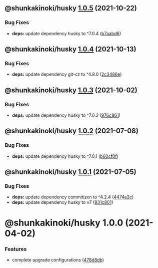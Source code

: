 ## @shunkakinoki/husky [1.0.5](https://github.com/shunkakinoki/configurations/compare/@shunkakinoki/husky@1.0.4...@shunkakinoki/husky@1.0.5) (2021-10-22)

### Bug Fixes

- **deps:** update dependency husky to ^7.0.4 ([b7aabd6](https://github.com/shunkakinoki/configurations/commit/b7aabd62cbb488f513b800fc9e1d73c9239a1ed2))

## @shunkakinoki/husky [1.0.4](https://github.com/shunkakinoki/configurations/compare/@shunkakinoki/husky@1.0.3...@shunkakinoki/husky@1.0.4) (2021-10-13)

### Bug Fixes

- **deps:** update dependency git-cz to ^4.8.0 ([2c3486e](https://github.com/shunkakinoki/configurations/commit/2c3486e0fd9e072b98e6112a6f9de77790bfd7ed))

## @shunkakinoki/husky [1.0.3](https://github.com/shunkakinoki/configurations/compare/@shunkakinoki/husky@1.0.2...@shunkakinoki/husky@1.0.3) (2021-10-02)

### Bug Fixes

- **deps:** update dependency husky to ^7.0.2 ([976c861](https://github.com/shunkakinoki/configurations/commit/976c861540ea2679befb22f68ae7b75aa04c03ba))

## @shunkakinoki/husky [1.0.2](https://github.com/shunkakinoki/configurations/compare/@shunkakinoki/husky@1.0.1...@shunkakinoki/husky@1.0.2) (2021-07-08)

### Bug Fixes

- **deps:** update dependency husky to ^7.0.1 ([b60cf0f](https://github.com/shunkakinoki/configurations/commit/b60cf0ff711ff7706d01c2931b6a19912960c3c8))

## @shunkakinoki/husky [1.0.1](https://github.com/shunkakinoki/configurations/compare/@shunkakinoki/husky@1.0.0...@shunkakinoki/husky@1.0.1) (2021-07-05)

### Bug Fixes

- **deps:** update dependency commitizen to ^4.2.4 ([4474a2c](https://github.com/shunkakinoki/configurations/commit/4474a2cac5a02cd7e3fcfbd7df668562047432a0))
- **deps:** update dependency husky to v7 ([931c801](https://github.com/shunkakinoki/configurations/commit/931c80126e0c6689498e3fce7bedb3d1b46c5972))

# @shunkakinoki/husky 1.0.0 (2021-04-02)

### Features

- complete upgrade configurations ([478d8db](https://github.com/shunkakinoki/configurations/commit/478d8db3afc1157e242d47bc9439256b18849952))
